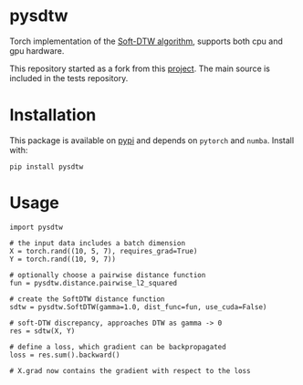 # pysdtw

Torch implementation of the [Soft-DTW algorithm](https://github.com/mblondel/soft-dtw), supports both cpu and gpu hardware.

This repository started as a fork from this [project](https://github.com/Maghoumi/pytorch-softdtw-cuda).
The main source is included in the tests repository.

# Installation

This package is available on [pypi](https://pypi.org/project/pysdtw/) and depends on `pytorch` and `numba`. 
Install with:

`pip install pysdtw`

# Usage

```
import pysdtw

# the input data includes a batch dimension
X = torch.rand((10, 5, 7), requires_grad=True)
Y = torch.rand((10, 9, 7))

# optionally choose a pairwise distance function
fun = pysdtw.distance.pairwise_l2_squared

# create the SoftDTW distance function
sdtw = pysdtw.SoftDTW(gamma=1.0, dist_func=fun, use_cuda=False)

# soft-DTW discrepancy, approaches DTW as gamma -> 0
res = sdtw(X, Y)

# define a loss, which gradient can be backpropagated
loss = res.sum().backward()

# X.grad now contains the gradient with respect to the loss
```
